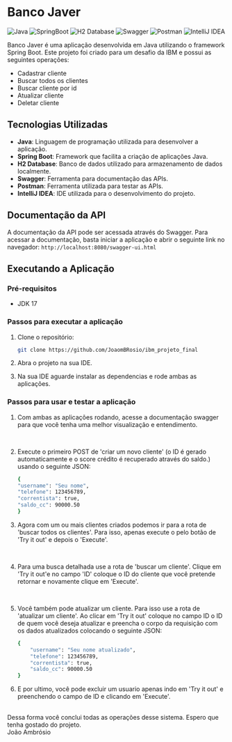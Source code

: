 # Banco Javer

![Java](https://img.shields.io/badge/Java-ED8B00?style=for-the-badge&logo=java&logoColor=white)
![SpringBoot](https://img.shields.io/badge/SpringBoot-6DB33F?style=for-the-badge&logo=springboot&logoColor=white)
![H2 Database](https://img.shields.io/badge/H2-0078D4?style=for-the-badge&logo=h2&logoColor=white)
![Swagger](https://img.shields.io/badge/Swagger-85EA2D?style=for-the-badge&logo=swagger&logoColor=black)
![Postman](https://img.shields.io/badge/Postman-FF6C37?style=for-the-badge&logo=postman&logoColor=white)
![IntelliJ IDEA](https://img.shields.io/badge/IntelliJ-000000?style=for-the-badge&logo=intellij-idea&logoColor=white)

Banco Javer é uma aplicação desenvolvida em Java utilizando o framework Spring Boot. Este projeto foi criado para um desafio da IBM e possui as seguintes operações:

- Cadastrar cliente
- Buscar todos os clientes
- Buscar cliente por id
- Atualizar cliente
- Deletar cliente

## Tecnologias Utilizadas

- **Java**: Linguagem de programação utilizada para desenvolver a aplicação.
- **Spring Boot**: Framework que facilita a criação de aplicações Java.
- **H2 Database**: Banco de dados utilizado para armazenamento de dados localmente.
- **Swagger**: Ferramenta para documentação das APIs.
- **Postman**: Ferramenta utilizada para testar as APIs.
- **IntelliJ IDEA**: IDE utilizada para o desenvolvimento do projeto.

## Documentação da API

A documentação da API pode ser acessada através do Swagger. Para acessar a documentação, basta iniciar a aplicação e abrir o seguinte link no navegador: `http://localhost:8080/swagger-ui.html`

## Executando a Aplicação

### Pré-requisitos

- JDK 17

### Passos para executar a aplicação

1. Clone o repositório:
   ```bash
   git clone https://github.com/JoaomBRosio/ibm_projeto_final
2. Abra o projeto na sua IDE.

3. Na sua IDE aguarde instalar as dependencias e rode ambas as aplicações.

### Passos para usar e testar a aplicação

1. Com ambas as aplicações rodando, acesse a documentação swagger para que você tenha uma melhor visualização e entendimento.
<br>

2. Execute o primeiro POST de 'criar um novo cliente' (o ID é gerado automaticamente e o score crédito é recuperado através do saldo.) usando o seguinte JSON:
    ```bash
    {
    "username": "Seu nome",
    "telefone": 123456789,
    "correntista": true,
    "saldo_cc": 90000.50
    }
3. Agora com um ou mais clientes criados podemos ir para a rota de 'buscar todos os clientes'. Para isso, apenas execute o pelo botão de 'Try it out' e depois o 'Execute'.
<br>

4. Para uma busca detalhada use a rota de 'buscar um cliente'. Clique em 'Try it out'e no campo 'ID' coloque o ID do cliente que você pretende retornar e novamente clique em 'Execute'.
<br>

5. Você também pode atualizar um cliente. Para isso use a rota de 'atualizar um cliente'. Ao clicar em 'Try it out' coloque no campo ID o ID de quem você deseja atualizar e preencha o corpo da requisição com os dados atualizados colocando o seguinte JSON:
    ```bash
    {
        "username": "Seu nome atualizado",
        "telefone": 123456789,
        "correntista": true,
        "saldo_cc": 90000.50
    }

6. E por ultimo, você pode excluir um usuario apenas indo em 'Try it out' e preenchendo o campo de ID e clicando em 'Execute'.
<br>
   Dessa forma você conclui todas as operações desse sistema.
   Espero que tenha gostado do projeto. 
<br>
   João Ambrósio




